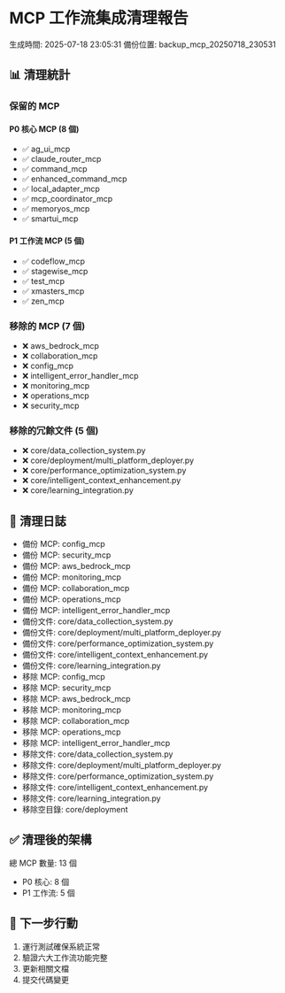 # MCP 工作流集成清理報告

生成時間: 2025-07-18 23:05:31
備份位置: backup_mcp_20250718_230531

## 📊 清理統計

### 保留的 MCP
#### P0 核心 MCP (8 個)
- ✅ ag_ui_mcp
- ✅ claude_router_mcp
- ✅ command_mcp
- ✅ enhanced_command_mcp
- ✅ local_adapter_mcp
- ✅ mcp_coordinator_mcp
- ✅ memoryos_mcp
- ✅ smartui_mcp

#### P1 工作流 MCP (5 個)
- ✅ codeflow_mcp
- ✅ stagewise_mcp
- ✅ test_mcp
- ✅ xmasters_mcp
- ✅ zen_mcp

### 移除的 MCP (7 個)
- ❌ aws_bedrock_mcp
- ❌ collaboration_mcp
- ❌ config_mcp
- ❌ intelligent_error_handler_mcp
- ❌ monitoring_mcp
- ❌ operations_mcp
- ❌ security_mcp

### 移除的冗餘文件 (5 個)
- ❌ core/data_collection_system.py
- ❌ core/deployment/multi_platform_deployer.py
- ❌ core/performance_optimization_system.py
- ❌ core/intelligent_context_enhancement.py
- ❌ core/learning_integration.py

## 📝 清理日誌

- 備份 MCP: config_mcp
- 備份 MCP: security_mcp
- 備份 MCP: aws_bedrock_mcp
- 備份 MCP: monitoring_mcp
- 備份 MCP: collaboration_mcp
- 備份 MCP: operations_mcp
- 備份 MCP: intelligent_error_handler_mcp
- 備份文件: core/data_collection_system.py
- 備份文件: core/deployment/multi_platform_deployer.py
- 備份文件: core/performance_optimization_system.py
- 備份文件: core/intelligent_context_enhancement.py
- 備份文件: core/learning_integration.py
- 移除 MCP: config_mcp
- 移除 MCP: security_mcp
- 移除 MCP: aws_bedrock_mcp
- 移除 MCP: monitoring_mcp
- 移除 MCP: collaboration_mcp
- 移除 MCP: operations_mcp
- 移除 MCP: intelligent_error_handler_mcp
- 移除文件: core/data_collection_system.py
- 移除文件: core/deployment/multi_platform_deployer.py
- 移除文件: core/performance_optimization_system.py
- 移除文件: core/intelligent_context_enhancement.py
- 移除文件: core/learning_integration.py
- 移除空目錄: core/deployment

## ✅ 清理後的架構

總 MCP 數量: 13 個
- P0 核心: 8 個
- P1 工作流: 5 個

## 🎯 下一步行動

1. 運行測試確保系統正常
2. 驗證六大工作流功能完整
3. 更新相關文檔
4. 提交代碼變更
